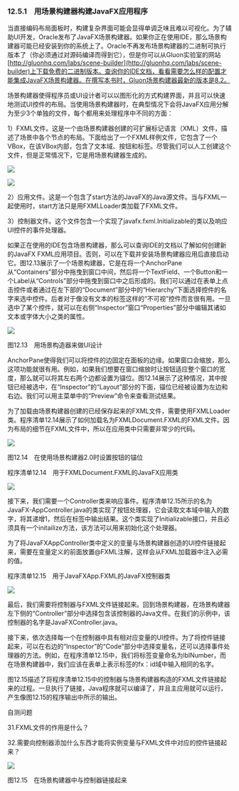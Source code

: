    

### 12.5.1　用场景构建器构建JavaFX应用程序

当直接编码布局面板时，构建复杂界面可能会显得单调乏味且难以可视化。为了辅助UI开发，Oracle发布了JavaFX场景构建器。如果你正在使用IDE，那么场景构建器可能已经安装到你的系统上了。Oracle不再发布场景构建器的二进制可执行版本了（你必须通过对源码编译而得到它），但是你可以从Gluon实验室的网站[http://gluonhq.com/labs/scene-builder](http://gluonhq.com/labs/scene-builder)上下载免费的二进制版本。查询你的IDE文档，看看需要怎么样的配置才能集成JavaFX场景构建器。在撰写本书时，Gluon场景构建器最新的版本是8.2。

场景构建器使得程序员或UI设计者可以以图形化的方式构建界面，并且可以快速地测试UI控件的布局。当使用场景构建器时，在典型情况下会将JavaFX应用分解为至少3个单独的文件，每个都用来处理程序中不同的方面：

1）FXML文件。这是一个由场景构建器创建的可扩展标记语言（XML）文件，描述了场景中各个节点的布局。下面给出了一个FXML样例文件，它包含了一个VBox，在该VBox内部，包含了文本域、按钮和标签。尽管我们可以人工创建这个文件，但是正常情况下，它是用场景构建器生成的。

![](0-Assets/Epubook/程序员编程语言经典合集（计算机科学丛书5册套装），javapython编程语言含经典教材龙书《编译原理》%20(Bruce%20Eckel%20%20Alfred%20V.%20Aho%20%20Monica%20S.%20Lam%20etc.)%20(Z-Library)/images/image11422.jpeg)

![](../Images/image11423.gif)

2）应用文件。这是一个包含了start方法的JavaFX的Java源文件。当与FXML一起使用时，start方法只是用FXMLLoader类加载了FXML文件。

3）控制器文件。这个文件包含一个实现了javafx.fxml.Initializable的类以及响应UI控件的事件处理器。

如果正在使用的IDE包含场景构建器，那么可以查询IDE的文档以了解如何创建新的JavaFX FXML应用项目。否则，可以在下载并安装场景构建器应用后直接启动它。图12.13展示了一个场景构建器，它是在将一个AnchorPane从“Containers”部分中拖曳到窗口中间，然后将一个TextField、一个Button和一个Label从“Controls”部分中拖曳到窗口中之后形成的。我们可以通过在表单上点击控件或者通过在左下部的“Document”部分中的“Hierarchy”下面选择控件的名字来选中控件。后者对于像没有文本的标签这样的“不可视”控件而言很有用。一旦选中了某个控件，就可以在右侧“Inspector”窗口“Properties”部分中编辑其诸如文本或字体大小之类的属性。

![](0-Assets/Epubook/程序员编程语言经典合集（计算机科学丛书5册套装），javapython编程语言含经典教材龙书《编译原理》%20(Bruce%20Eckel%20%20Alfred%20V.%20Aho%20%20Monica%20S.%20Lam%20etc.)%20(Z-Library)/images/image11424.jpeg)

图12.13　用场景构造器来做UI设计

AnchorPane使得我们可以将控件的边固定在面板的边缘。如果窗口会缩放，那么这项功能就很有用。例如，如果我们想要在窗口缩放时让按钮适应整个窗口的宽度，那么就可以将其左右两个边都设置为锚位。图12.14展示了这种情况，其中按钮已经被选中，在“Inspector”的“Layout”部分的下面，锚位已经被设置为左边和右边。我们可以用主菜单中的“Preview”命令来查看测试结果。

为了加载由场景构建器创建的已经保存起来的FXML文件，需要使用FXMLLoader类。程序清单12.14展示了如何加载名为FXMLDocument.FXML的FXML文件。因为布局的细节在FXML文件中，所以在应用类中只需要非常少的代码。

![](0-Assets/Epubook/程序员编程语言经典合集（计算机科学丛书5册套装），javapython编程语言含经典教材龙书《编译原理》%20(Bruce%20Eckel%20%20Alfred%20V.%20Aho%20%20Monica%20S.%20Lam%20etc.)%20(Z-Library)/images/image11425.jpeg)

图12.14　在使用场景构建器2.0时设置按钮的锚位

程序清单12.14　用于FXMLDocument.FXML的JavaFX应用类

![](0-Assets/Epubook/程序员编程语言经典合集（计算机科学丛书5册套装），javapython编程语言含经典教材龙书《编译原理》%20(Bruce%20Eckel%20%20Alfred%20V.%20Aho%20%20Monica%20S.%20Lam%20etc.)%20(Z-Library)/images/image11426.jpeg)

接下来，我们需要一个Controller类来响应事件。程序清单12.15所示的名为JavaFX-AppController.java的类实现了按钮处理器，它会读取文本域中输入的数字，将其递增1，然后在标签中输出结果。这个类实现了Initializable接口，并且必须具有一个initailize方法，该方法可以用来初始化这个处理器。

为了将JavaFXAppController类中定义的变量与场景构建器创造的UI控件链接起来，需要在变量定义的前面放置@FXML注解，这样会从FXML加载器中注入必需的值。

程序清单12.15　用于JavaFXApp.FXML的JavaFX控制器类

![](0-Assets/Epubook/程序员编程语言经典合集（计算机科学丛书5册套装），javapython编程语言含经典教材龙书《编译原理》%20(Bruce%20Eckel%20%20Alfred%20V.%20Aho%20%20Monica%20S.%20Lam%20etc.)%20(Z-Library)/images/image11427.jpeg)

最后，我们需要将控制器与FXML文件链接起来。回到场景构建器，在场景构建器左下侧的“Controller”部分中选择包含该控制器的Java文件。在我们的示例中，该控制器的名字是JavaFXController.java。

接下来，依次选择每一个在控制器中具有相对应变量的UI控件。为了将控件链接起来，可以在右边的“Inspector”的“Code”部分中选择变量名，还可以选择事件处理器的方法。例如，在程序清单12.15中，我们将标签变量命名为lblNumber，而在场景构建器中，我们应该在表单上表示标签的fx：id域中输入相同的名字。

图12.15描述了将程序清单12.15中的控制器与场景构建器构造的FXML文件链接起来的过程。一旦执行了链接，Java程序就可以编译了，并且主应用就可以运行，产生像图12.15的程序输出中所示的输出。

自测问题

31.FXML文件的作用是什么？

32.需要向控制器添加什么东西才能将实例变量与FXML文件中对应的控件链接起来？

![](0-Assets/Epubook/程序员编程语言经典合集（计算机科学丛书5册套装），javapython编程语言含经典教材龙书《编译原理》%20(Bruce%20Eckel%20%20Alfred%20V.%20Aho%20%20Monica%20S.%20Lam%20etc.)%20(Z-Library)/images/image11428.jpeg)

图12.15　在场景构建器中与控制器链接起来